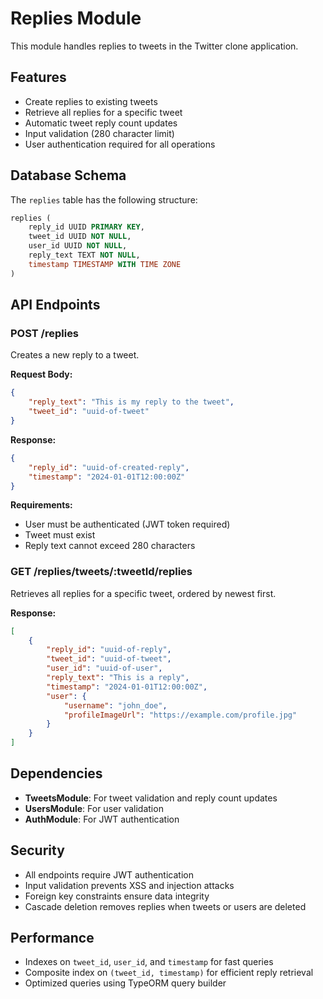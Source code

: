 # Replies Module

This module handles replies to tweets in the Twitter clone application.

## Features

- Create replies to existing tweets
- Retrieve all replies for a specific tweet
- Automatic tweet reply count updates
- Input validation (280 character limit)
- User authentication required for all operations

## Database Schema

The `replies` table has the following structure:

```sql
replies (
    reply_id UUID PRIMARY KEY,
    tweet_id UUID NOT NULL,
    user_id UUID NOT NULL,
    reply_text TEXT NOT NULL,
    timestamp TIMESTAMP WITH TIME ZONE
)
```

## API Endpoints

### POST /replies
Creates a new reply to a tweet.

**Request Body:**
```json
{
    "reply_text": "This is my reply to the tweet",
    "tweet_id": "uuid-of-tweet"
}
```

**Response:**
```json
{
    "reply_id": "uuid-of-created-reply",
    "timestamp": "2024-01-01T12:00:00Z"
}
```

**Requirements:**
- User must be authenticated (JWT token required)
- Tweet must exist
- Reply text cannot exceed 280 characters

### GET /replies/tweets/:tweetId/replies
Retrieves all replies for a specific tweet, ordered by newest first.

**Response:**
```json
[
    {
        "reply_id": "uuid-of-reply",
        "tweet_id": "uuid-of-tweet",
        "user_id": "uuid-of-user",
        "reply_text": "This is a reply",
        "timestamp": "2024-01-01T12:00:00Z",
        "user": {
            "username": "john_doe",
            "profileImageUrl": "https://example.com/profile.jpg"
        }
    }
]
```

## Dependencies

- **TweetsModule**: For tweet validation and reply count updates
- **UsersModule**: For user validation
- **AuthModule**: For JWT authentication

## Security

- All endpoints require JWT authentication
- Input validation prevents XSS and injection attacks
- Foreign key constraints ensure data integrity
- Cascade deletion removes replies when tweets or users are deleted

## Performance

- Indexes on `tweet_id`, `user_id`, and `timestamp` for fast queries
- Composite index on `(tweet_id, timestamp)` for efficient reply retrieval
- Optimized queries using TypeORM query builder 